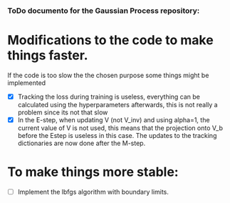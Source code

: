 ### ToDo documento for the Gaussian Process repository:

# Modifications to the code to make things faster.
If the code is too slow the the chosen purpose some things might be implemented
- [x] Tracking the loss during training is useless, everything can be calculated using the hyperparameters afterwards, this is not really a problem since its not that slow
- [x] In the E-step, when updating V (not V_inv) and using alpha=1, the current value of V is not used, this means that the projection onto V_b before the Estep is useless in this case. The updates to the tracking dictionaries are now done after the M-step.

# To make things more stable:
- [ ] Implement the lbfgs algorithm with boundary limits.